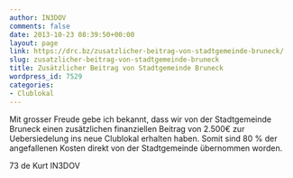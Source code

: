 ```yaml
---
author: IN3DOV
comments: false
date: 2013-10-23 08:39:50+00:00
layout: page
link: https://drc.bz/zusatzlicher-beitrag-von-stadtgemeinde-bruneck/
slug: zusatzlicher-beitrag-von-stadtgemeinde-bruneck
title: Zusätzlicher Beitrag von Stadtgemeinde Bruneck
wordpress_id: 7529
categories:
- Clublokal
---
```


Mit grosser Freude gebe ich bekannt, dass wir von der Stadtgemeinde Bruneck einen zusätzlichen finanziellen Beitrag von 2.500€ zur Uebersiedelung ins neue Clublokal erhalten haben. Somit sind 80 % der angefallenen Kosten direkt von der Stadtgemeinde übernommen worden.

73 de Kurt IN3DOV
